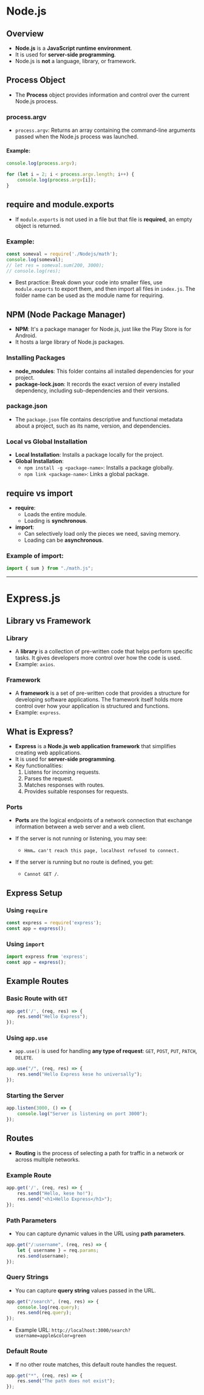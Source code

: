 
# Node.js

## Overview
- **Node.js** is a **JavaScript runtime environment**.
- It is used for **server-side programming**.
- Node.js is **not** a language, library, or framework.

## Process Object
- The **Process** object provides information and control over the current Node.js process.
  
### process.argv
- `process.argv`: Returns an array containing the command-line arguments passed when the Node.js process was launched.

#### Example:
```javascript
console.log(process.argv);

for (let i = 2; i < process.argv.length; i++) {
    console.log(process.argv[i]);
}
```

## require and module.exports
- If `module.exports` is not used in a file but that file is **required**, an empty object is returned.

### Example:
```javascript
const someval = require('./Nodejs/math');
console.log(someval);
// let res = someval.sum(200, 3000);
// console.log(res);
```

- Best practice: Break down your code into smaller files, use `module.exports` to export them, and then import all files in `index.js`. The folder name can be used as the module name for requiring.

## NPM (Node Package Manager)
- **NPM**: It's a package manager for Node.js, just like the Play Store is for Android.
- It hosts a large library of Node.js packages.

### Installing Packages
- **node_modules**: This folder contains all installed dependencies for your project.
- **package-lock.json**: It records the exact version of every installed dependency, including sub-dependencies and their versions.

### package.json
- The `package.json` file contains descriptive and functional metadata about a project, such as its name, version, and dependencies.

### Local vs Global Installation
- **Local Installation**: Installs a package locally for the project.
- **Global Installation**: 
    - `npm install -g <package-name>`: Installs a package globally.
    - `npm link <package-name>`: Links a global package.

## require vs import
- **require**: 
  - Loads the entire module.
  - Loading is **synchronous**.
- **import**:
  - Can selectively load only the pieces we need, saving memory.
  - Loading can be **asynchronous**.

### Example of import:
```javascript
import { sum } from "./math.js";
```

---


# Express.js

## Library vs Framework

### Library
- A **library** is a collection of pre-written code that helps perform specific tasks. It gives developers more control over how the code is used.
- Example: `axios`.

### Framework
- A **framework** is a set of pre-written code that provides a structure for developing software applications. The framework itself holds more control over how your application is structured and functions.
- Example: `express`.

## What is Express?
- **Express** is a **Node.js web application framework** that simplifies creating web applications.
- It is used for **server-side programming**.
- Key functionalities:
  1. Listens for incoming requests.
  2. Parses the request.
  3. Matches responses with routes.
  4. Provides suitable responses for requests.

### Ports
- **Ports** are the logical endpoints of a network connection that exchange information between a web server and a web client.

- If the server is not running or listening, you may see: 
  - `Hmm… can't reach this page, localhost refused to connect.`
- If the server is running but no route is defined, you get:
  - `Cannot GET /`.

## Express Setup

### Using `require`
```javascript
const express = require('express');
const app = express();
```

### Using `import`
```javascript
import express from 'express';
const app = express();
```

## Example Routes

### Basic Route with `GET`
```javascript
app.get('/', (req, res) => {
    res.send("Hello Express");
});
```

### Using `app.use`
- `app.use()` is used for handling **any type of request**: `GET`, `POST`, `PUT`, `PATCH`, `DELETE`.
```javascript
app.use("/", (req, res) => {
    res.send("Hello Express kese ho universally");
});
```

### Starting the Server
```javascript
app.listen(3000, () => {
    console.log("Server is listening on port 3000");
});
```

## Routes
- **Routing** is the process of selecting a path for traffic in a network or across multiple networks.

### Example Route
```javascript
app.get('/', (req, res) => {
    res.send("Hello, kese ho!");
    res.send("<h1>Hello Express</h1>");
});
```

### Path Parameters
- You can capture dynamic values in the URL using **path parameters**.
```javascript
app.get("/:username", (req, res) => {
    let { username } = req.params;
    res.send(username);
});
```

### Query Strings
- You can capture **query string** values passed in the URL.
```javascript
app.get("/search", (req, res) => {
    console.log(req.query);
    res.send(req.query);
});
```
- Example URL: `http://localhost:3000/search?username=apple&color=green`

### Default Route
- If no other route matches, this default route handles the request.
```javascript
app.get("*", (req, res) => {
    res.send("The path does not exist");
});
```
